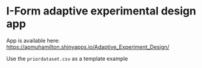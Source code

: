 # I-Form adaptive experimental design app

App is available here: https://apmuhamilton.shinyapps.io/Adaptive_Experiment_Design/

Use the `priordataset.csv` as a template example 
